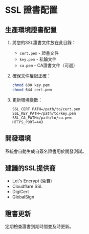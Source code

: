 # SSL 證書配置

## 生產環境證書配置

1. 將您的SSL證書文件放在此目錄：
   - `cert.pem` - 證書文件
   - `key.pem` - 私鑰文件
   - `ca.pem` - CA證書文件（可選）

2. 確保文件權限正確：
   ```bash
   chmod 600 key.pem
   chmod 644 cert.pem
   ```

3. 更新環境變數：
   ```
   SSL_CERT_PATH=/path/to/cert.pem
   SSL_KEY_PATH=/path/to/key.pem
   SSL_CA_PATH=/path/to/ca.pem
   HTTPS_PORT=443
   ```

## 開發環境

系統會自動生成自簽名證書用於開發測試。

## 建議的SSL提供商

- Let's Encrypt (免費)
- Cloudflare SSL
- DigiCert
- GlobalSign

## 證書更新

定期檢查證書到期時間並及時更新。
